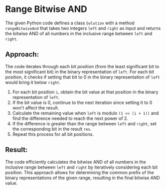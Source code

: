 # Range Bitwise AND

The given Python code defines a class `Solution` with a method `rangeBitwiseAnd` that takes two integers `left` and `right` as input and returns the bitwise AND of all numbers in the inclusive range between `left` and `right`.

## Approach:

The code iterates through each bit position (from the least significant bit to the most significant bit) in the binary representation of `left`. For each bit position, it checks if setting that bit to 0 in the binary representation of `left` would bring it below `right`.

1. For each bit position `i`, obtain the bit value at that position in the binary representation of `left`.
2. If the bit value is 0, continue to the next iteration since setting it to 0 won't affect the result.
3. Calculate the remaining value when `left` is modulo `(1 << (i + 1))` and find the difference needed to reach the next power of 2.
4. If the difference is greater than the range between `left` and `right`, set the corresponding bit in the result `res`.
5. Repeat this process for all bit positions.

## Result:
The code efficiently calculates the bitwise AND of all numbers in the inclusive range between `left` and `right` by iteratively considering each bit position. This approach allows for determining the common prefix of the binary representations of the given range, resulting in the final bitwise AND value.

